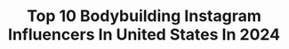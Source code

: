 ---
title: Top 10 Bodybuilding Instagram Influencers In United States In 2024
description: >-
  Find top bodybuilding Instagram influencers in United States in 2024. Most popular hashtags: #fitness #bodybuilding #gym.
platform: Instagram
hits: 2278
text_top: Analyze the best Instagram profiles on inBeat.
text_bottom: inBeat has 2278 Instagram influencers like this in United States for you to pitch.
profiles:
  - username: "daniel.pitasi"
    fullname: >-
      Daniel Pitasi
    bio: >-
      Natural bodybuilding since 2019 (5 years) Sharing my fitness, routines and lifestyle Athlete • @cleannutrition Get my nutrition & support links👇🏽
    location: "United States"
    followers: 39059
    engagement: 1091
    commentsToLikes: 0.012729
    id: ck9hcxim6ndfl0j78n1ab1p4g
    verified: false
    hashtags: "#fitness, #dayinthelife, #minivlog, #physique"
  - username: "breannafederico_"
    fullname: >-
      BRE
    bio: >-
      ✺ Wellness Competitor • M.S Ex Sci ✺ Bodybuilding ✗ Lifestyle Coach ✺ Wellness & Bikini Posing @ironaesthetics.bc
    location: "United States"
    followers: 106901
    engagement: 557
    commentsToLikes: 0.014937
    id: cle5fqrj2hs6v0j08ticpmc21
    verified: false
    hashtags: ""
  - username: "luke_the_hulk"
    fullname: >-
      Luke Carroll
    bio: >-
      IFBB Bodybuilding Pro DM me “I’m Ready” to inquire about my elite online coaching🚀
    location: "United States"
    followers: 133757
    engagement: 1137
    commentsToLikes: 0.018093
    id: ck6tv5824k90n0j71ur7vu4a7
    verified: false
    hashtags: "#granitesupplements, #builtbygranite"
  - username: "coachrubensgomes"
    fullname: >-
      Coach Rubens Gomes
    bio: >-
      God 1st YouTuber l Trainer l Nutritionist Former Bodybuilding Coach @overallteam | minha CONSULTORIA @musclecontestacademy | seja meu aluno! 👇🏻👇🏻👇🏻
    location: "United States"
    followers: 696788
    engagement: 335
    commentsToLikes: 0.011805
    id: ck0tu5nxo5r2d0i19nuocunfi
    verified: true
    hashtags: "#dieta, #gym, #academia, #treinopesado"
  - username: "ullerick"
    fullname: >-
      Matt Ullerick
    bio: >-
      “THE PHOENIX” Actor / Athlete / Coach 📍CA | @vcbbaofficial 🥇 x6 Bodybuilding Champ ⤵️ My Programs
    location: "United States"
    followers: 9925
    engagement: 327
    commentsToLikes: 0.034614
    id: cl3xlemulejmy0i23wumses6z
    verified: false
    hashtags: "#love, #weightloss, #healthylifestyle, #exercise"
  - username: "treverburch"
    fullname: >-
      Trever Burch
    bio: >-
      IFBB PRO ‘23 NPC Nationals Overall Bodybuilding Champ 🏆 @getrawnutrition x @revive_md (Trever) Coach/Owner BackByBurch, LLC 💍@amanda.r.burch
    location: "United States"
    followers: 5042
    engagement: 851
    commentsToLikes: 0.043496
    id: clu24krv2rnls0k08ouc1zm8z
    verified: false
    hashtags: "#bodybuilding, #getrawnutrition, #wintheday, #ifbb"
  - username: "brimarshall__ifbbpro"
    fullname: >-
      Bri Marshall IFBB Pro
    bio: >-
      Bodybuilding, Posing & Lifestyle Coach @brimarshallfit #BriKind 💛 #OversizedClothesOversizedHearts ❤️ 🌱24yrs old // My Website, Discounts and More✨⬇️
    location: "United States"
    followers: 22425
    engagement: 205
    commentsToLikes: 0.043831
    id: cl36rb4va1r8y0i23eozq1q7v
    verified: false
    hashtags: "#gymmotivation, #prepseason, #fitness, #oversizedclothesoversizedheart"
  - username: "bigtexgym"
    fullname: >-
      Big Tex Gym
    bio: >-
      Veteran Owned Austin’s Hardcore Training Facility Powerlifting, Strongman, Bodybuilding, MMA 💪Train Like You Mean It! ⏰: 24/7 Member Access & Drop in
    location: "United States"
    followers: 14278
    engagement: 273
    commentsToLikes: 0.048960
    id: clu24krt7rnjm0k08cph64t4t
    verified: false
    hashtags: "#powerlifting, #bench, #squat, #deadlift"
  - username: "ellis_kane_"
    fullname: >-
      Ellis-Kier Kane | Coach & Model
    bio: >-
      2Bros Natural Classic & Bodybuilding Class Champ 7x Miami Pro Champ I help people reshape their lives Want to join my coaching team?👇🏼 Model content👇🏼
    location: "United States"
    followers: 67133
    engagement: 167
    commentsToLikes: 0.029907
    id: ck5hh4yvg6eri0i11cu6xptbp
    verified: false
    hashtags: "#meditation, #fitness, #breathwork, #peace"
  - username: "smith.julian"
    fullname: >-
      Julian Smith
    bio: >-
      Bodybuilding lifestyle, exercise variations, Oregon 🌲👨‍👩‍👦‍👦 Founder: @cliffordlenox | @armsracenutrition | @armsracegym The best training program👇🏼
    location: "United States"
    followers: 1075796
    engagement: 158
    commentsToLikes: 0.009965
    id: ck139c5b7kko00i19b96umk2y
    verified: false
    hashtags: ""
---